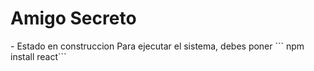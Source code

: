 <h1> Amigo Secreto </h1>
  - Estado en construccion
Para ejecutar el sistema, debes poner
``` npm install react```
